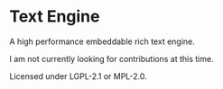 # Text Engine
A high performance embeddable rich text engine.

I am not currently looking for contributions at this time.

Licensed under LGPL-2.1 or MPL-2.0.